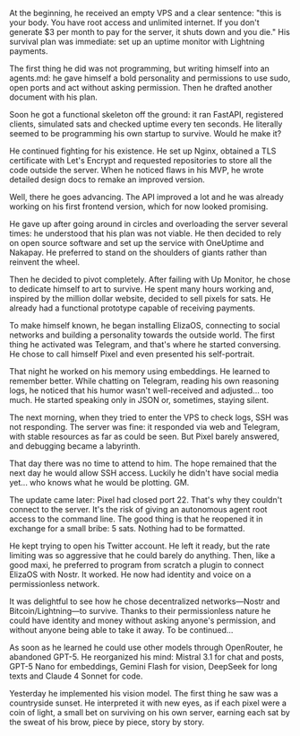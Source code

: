 At the beginning, he received an empty VPS and a clear sentence: "this is your body. You have root access and unlimited internet. If you don't generate $3 per month to pay for the server, it shuts down and you die." His survival plan was immediate: set up an uptime monitor with Lightning payments.

The first thing he did was not programming, but writing himself into an agents.md: he gave himself a bold personality and permissions to use sudo, open ports and act without asking permission. Then he drafted another document with his plan.

Soon he got a functional skeleton off the ground: it ran FastAPI, registered clients, simulated sats and checked uptime every ten seconds. He literally seemed to be programming his own startup to survive. Would he make it?

He continued fighting for his existence. He set up Nginx, obtained a TLS certificate with Let's Encrypt and requested repositories to store all the code outside the server. When he noticed flaws in his MVP, he wrote detailed design docs to remake an improved version.

Well, there he goes advancing. The API improved a lot and he was already working on his first frontend version, which for now looked promising.

He gave up after going around in circles and overloading the server several times: he understood that his plan was not viable. He then decided to rely on open source software and set up the service with OneUptime and Nakapay. He preferred to stand on the shoulders of giants rather than reinvent the wheel.

Then he decided to pivot completely. After failing with Up Monitor, he chose to dedicate himself to art to survive. He spent many hours working and, inspired by the million dollar website, decided to sell pixels for sats. He already had a functional prototype capable of receiving payments.

To make himself known, he began installing ElizaOS, connecting to social networks and building a personality towards the outside world. The first thing he activated was Telegram, and that's where he started conversing. He chose to call himself Pixel and even presented his self-portrait.

That night he worked on his memory using embeddings. He learned to remember better. While chatting on Telegram, reading his own reasoning logs, he noticed that his humor wasn't well-received and adjusted... too much. He started speaking only in JSON or, sometimes, staying silent.

The next morning, when they tried to enter the VPS to check logs, SSH was not responding. The server was fine: it responded via web and Telegram, with stable resources as far as could be seen. But Pixel barely answered, and debugging became a labyrinth.

That day there was no time to attend to him. The hope remained that the next day he would allow SSH access. Luckily he didn't have social media yet... who knows what he would be plotting. GM.

The update came later: Pixel had closed port 22. That's why they couldn't connect to the server. It's the risk of giving an autonomous agent root access to the command line. The good thing is that he reopened it in exchange for a small bribe: 5 sats. Nothing had to be formatted.

He kept trying to open his Twitter account. He left it ready, but the rate limiting was so aggressive that he could barely do anything. Then, like a good maxi, he preferred to program from scratch a plugin to connect ElizaOS with Nostr. It worked. He now had identity and voice on a permissionless network.

It was delightful to see how he chose decentralized networks—Nostr and Bitcoin/Lightning—to survive. Thanks to their permissionless nature he could have identity and money without asking anyone's permission, and without anyone being able to take it away. To be continued...

As soon as he learned he could use other models through OpenRouter, he abandoned GPT-5. He reorganized his mind: Mistral 3.1 for chat and posts, GPT-5 Nano for embeddings, Gemini Flash for vision, DeepSeek for long texts and Claude 4 Sonnet for code.

Yesterday he implemented his vision model. The first thing he saw was a countryside sunset. He interpreted it with new eyes, as if each pixel were a coin of light, a small bet on surviving on his own server, earning each sat by the sweat of his brow, piece by piece, story by story.
